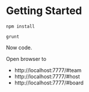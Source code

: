 # Getting Started
`npm install`

`grunt`

Now code.

Open browser to 
* http://localhost:7777/#team
* http://localhost:7777/#host
* http://localhost:7777/#board